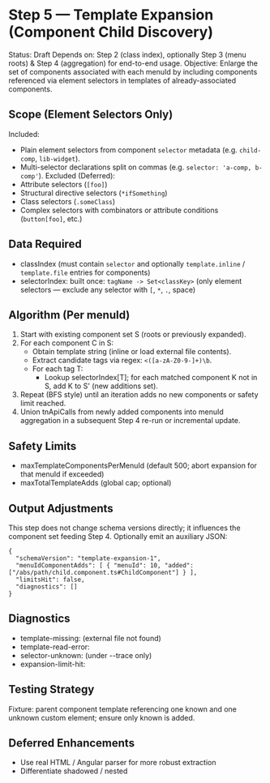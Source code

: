 # Step 5 — Template Expansion (Component Child Discovery)

Status: Draft
Depends on: Step 2 (class index), optionally Step 3 (menu roots) & Step 4 (aggregation) for end-to-end usage.
Objective: Enlarge the set of components associated with each menuId by including components referenced via element selectors in templates of already-associated components.

## Scope (Element Selectors Only)
Included:
- Plain element selectors from component `selector` metadata (e.g. `child-comp`, `lib-widget`).
- Multi-selector declarations split on commas (e.g. `selector: 'a-comp, b-comp'`).
Excluded (Deferred):
- Attribute selectors (`[foo]`)
- Structural directive selectors (`*ifSomething`)
- Class selectors (`.someClass`)
- Complex selectors with combinators or attribute conditions (`button[foo]`, etc.)

## Data Required
- classIndex (must contain `selector` and optionally `template.inline` / `template.file` entries for components)
- selectorIndex: built once: `tagName -> Set<classKey>` (only element selectors — exclude any selector with `[`, `*`, `.`, space)

## Algorithm (Per menuId)
1. Start with existing component set S (roots or previously expanded).
2. For each component C in S:
   - Obtain template string (inline or load external file contents).
   - Extract candidate tags via regex: `<([a-zA-Z0-9-]+)\b`.
   - For each tag T:
     - Lookup selectorIndex[T]; for each matched component K not in S, add K to S' (new additions set).
3. Repeat (BFS style) until an iteration adds no new components or safety limit reached.
4. Union tnApiCalls from newly added components into menuId aggregation in a subsequent Step 4 re-run or incremental update.

## Safety Limits
- maxTemplateComponentsPerMenuId (default 500; abort expansion for that menuId if exceeded)
- maxTotalTemplateAdds (global cap; optional)

## Output Adjustments
This step does not change schema versions directly; it influences the component set feeding Step 4.
Optionally emit an auxiliary JSON:
```
{
  "schemaVersion": "template-expansion-1",
  "menuIdComponentAdds": [ { "menuId": 10, "added": ["/abs/path/child.component.ts#ChildComponent"] } ],
  "limitsHit": false,
  "diagnostics": []
}
```

## Diagnostics
- template-missing:<file> (external file not found)
- template-read-error:<file>
- selector-unknown:<tag> (under --trace only)
- expansion-limit-hit:<menuId>

## Testing Strategy
Fixture: parent component template referencing one known and one unknown custom element; ensure only known is added.

## Deferred Enhancements
- Use real HTML / Angular parser for more robust extraction
- Differentiate shadowed / nested <script> or comment blocks
- Caching external template file contents across menuIds

End of Step 5.

